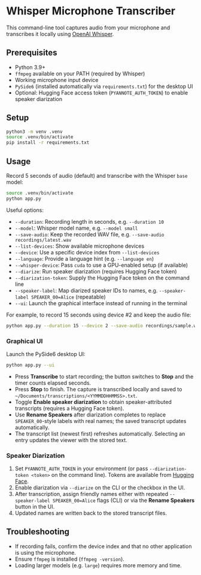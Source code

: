 # Whisper Microphone Transcriber

This command-line tool captures audio from your microphone and transcribes it locally using [OpenAI Whisper](https://github.com/openai/whisper).

## Prerequisites

- Python 3.9+
- `ffmpeg` available on your PATH (required by Whisper)
- Working microphone input device
- `PySide6` (installed automatically via `requirements.txt`) for the desktop UI
- Optional: Hugging Face access token (`PYANNOTE_AUTH_TOKEN`) to enable speaker diarization

## Setup

```bash
python3 -m venv .venv
source .venv/bin/activate
pip install -r requirements.txt
```

## Usage

Record 5 seconds of audio (default) and transcribe with the Whisper `base` model:

```bash
source .venv/bin/activate
python app.py
```

Useful options:

- `--duration`: Recording length in seconds, e.g. `--duration 10`
- `--model`: Whisper model name, e.g. `--model small`
- `--save-audio`: Keep the recorded WAV file, e.g. `--save-audio recordings/latest.wav`
- `--list-devices`: Show available microphone devices
- `--device`: Use a specific device index from `--list-devices`
- `--language`: Provide a language hint (e.g. `--language en`)
- `--whisper-device`: Pass `cuda` to use a GPU-enabled setup (if available)
- `--diarize`: Run speaker diarization (requires Hugging Face token)
- `--diarization-token`: Supply the Hugging Face token on the command line
- `--speaker-label`: Map diarized speaker IDs to names, e.g. `--speaker-label SPEAKER_00=Alice` (repeatable)
- `--ui`: Launch the graphical interface instead of running in the terminal

For example, to record 15 seconds using device #2 and keep the audio file:

```bash
python app.py --duration 15 --device 2 --save-audio recordings/sample.wav
```

### Graphical UI

Launch the PySide6 desktop UI:

```bash
python app.py --ui
```

- Press **Transcribe** to start recording; the button switches to **Stop** and the timer counts elapsed seconds.
- Press **Stop** to finish. The capture is transcribed locally and saved to `~/Documents/transcriptions/<YYMMDDHHMMSS>.txt`.
- Toggle **Enable speaker diarization** to obtain speaker-attributed transcripts (requires a Hugging Face token).
- Use **Rename Speakers** after diarization completes to replace `SPEAKER_00`-style labels with real names; the saved transcript updates automatically.
- The transcript list (newest first) refreshes automatically. Selecting an entry updates the viewer with the stored text.

### Speaker Diarization

1. Set `PYANNOTE_AUTH_TOKEN` in your environment (or pass `--diarization-token <token>` on the command line). Tokens are available from [Hugging Face](https://huggingface.co/pyannote/speaker-diarization-3.1).
2. Enable diarization via `--diarize` on the CLI or the checkbox in the UI.
3. After transcription, assign friendly names either with repeated `--speaker-label SPEAKER_00=Alice` flags (CLI) or via the **Rename Speakers** button in the UI.
4. Updated names are written back to the stored transcript files.

## Troubleshooting

- If recording fails, confirm the device index and that no other application is using the microphone.
- Ensure `ffmpeg` is installed (`ffmpeg -version`).
- Loading larger models (e.g. `large`) requires more memory and time.
```
